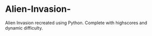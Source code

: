 # Alien-Invasion-
Alien Invasion recreated using Python. Complete with highscores and dynamic difficulty.

